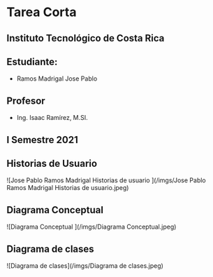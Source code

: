 # Tarea Corta

## Instituto Tecnológico de Costa Rica

## Estudiante:
* Ramos Madrigal Jose Pablo

## Profesor
* Ing. Isaac Ramírez, M.SI.

## I Semestre 2021

## Historias de Usuario
![Jose Pablo Ramos Madrigal Historias de usuario ](/imgs/Jose Pablo Ramos Madrigal Historias de usuario.jpeg)

## Diagrama Conceptual
![Diagrama Conceptual ](/imgs/Diagrama Conceptual.jpeg)

## Diagrama de clases
![Diagrama de clases](/imgs/Diagrama de clases.jpeg)